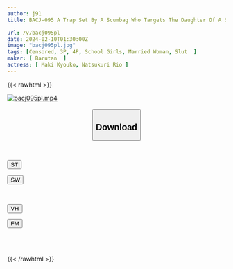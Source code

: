 ```yaml
---
author: j91
title: BACJ-095 A Trap Set By A Scumbag Who Targets The Daughter Of A Single Mother. A Sadistic Mother And Daughter Forced To Ejaculate Continuously Where Pleasure And Pain Intersect Endlessly

url: /v/bacj095pl
date: 2024-02-10T01:30:00Z
image: "bacj095pl.jpg"
tags: [Censored, 3P, 4P, School Girls, Married Woman, Slut	]
maker: [ Barutan  ]
actress: [ Maki Kyouko, Natsukuri Rio ]
---
```



{{< rawhtml >}}

<div class="video" data-videoid="1OZp7Ydd4YieZox">
    <a href="javascript:;">
        <img src="/v/bacj095pl/bacj095pl.jpg" width="WIDTH" height="HEIGHT" alt="bacj095pl.mp4" loading="lazy">
    </a>
</div>

<script type="text/javascript" src="https://j91.asia/asset/on-demand-st.js"></script>

<br>
  <link rel="stylesheet" href="https://j91.asia/asset/bs5.css">
  
  <center>
  <button class="btn btn-primary" type="button" data-bs-toggle="collapse" data-bs-target=".multi-collapse" aria-expanded="false" aria-controls="multiCollapseExample1 multiCollapseExample2"><h2>Download</h2></button></center>
</p>
<div class="row">
  <div class="col">
    <div class="collapse multi-collapse" id="multiCollapseExample1">
      <div class="card card-body">
	      	      <br>
<div class="buttons">  
<p><a href="https://streamtape.to/v/1OZp7Ydd4YieZox" target="_blank"><button class="btn-hover color-3"><i class="fa fa-download"></i> ST</button></a></p>
<p><a href="https://cdnwish.com/rv4gn1tmlejf" target="_blank"><button class="btn-hover color-2"><i class="fa fa-download"></i> SW</button></a></p></div>
    </div>
  </div>
</div>
  <div class="col">
    <div class="collapse multi-collapse" id="multiCollapseExample2">
      <div class="card card-body">
	      <br>
<div class="buttons">
<p><a href="https://vidhidepro.com/f/qju5jartlb30" target="_blank"><button class="btn-hover color-9"><i class="fa fa-download"></i> VH</button></a></p>
<p><a href="https://filemoon.sx/d/zqmg1ohfnrc8"><button class="btn-hover color-8"><i class="fa fa-download"></i> FM</button></a></p></div>
<br><br>
      </div>
    </div>
  </div>
</div>

{{< /rawhtml >}}